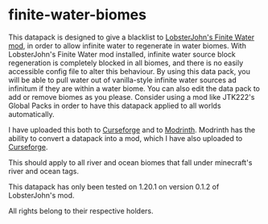 # finite-water-biomes
This datapack is designed to give a blacklist to [LobsterJohn's Finite Water mod](https://github.com/JDKDigital/finitewater), in order to allow infinite water to regenerate in water biomes. With LobsterJohn's Finite Water mod installed, infinite water source block regeneration is completely blocked in all biomes, and there is no easily accessible config file to alter this behaviour. By using this data pack, you will be able to pull water out of vanilla-style infinite water sources ad infinitum if they are within a water biome. You can also edit the data pack to add or remove biomes as you please. Consider using a mod like JTK222's Global Packs in order to have this datapack applied to all worlds automatically.

I have uploaded this both to [Curseforge](https://www.curseforge.com/minecraft/data-packs/finite-water-biomes) and to [Modrinth](https://modrinth.com/datapack/finite-water-biomes). Modrinth has the ability to convert a datapack into a mod, which I have also uploaded to [Curseforge](https://www.curseforge.com/minecraft/mc-mods/finite-water-biomes-jar).

This should apply to all river and ocean biomes that fall under minecraft's river and ocean tags.

This datapack has only been tested on 1.20.1 on version 0.1.2 of LobsterJohn's mod.

All rights belong to their respective holders.
